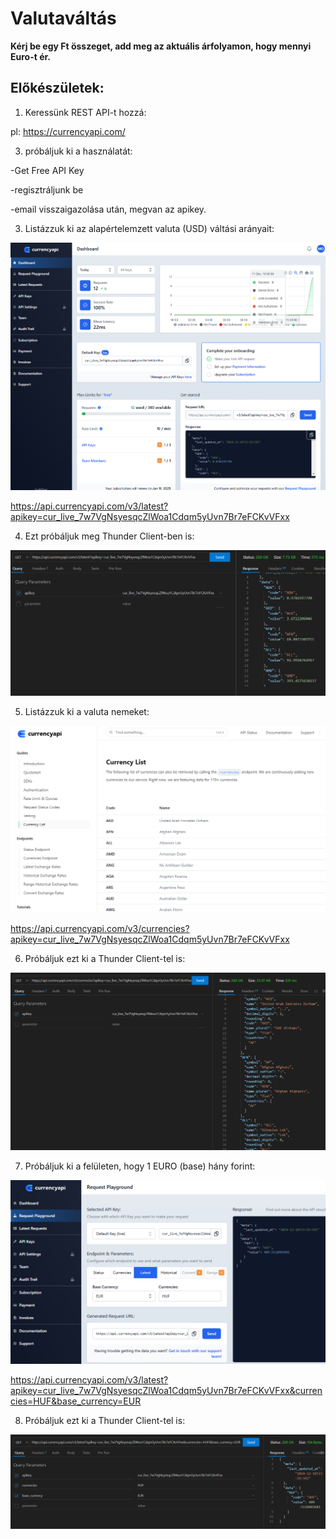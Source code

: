 # Valutaváltás
**Kérj be egy Ft összeget, add meg az aktuális árfolyamon, hogy mennyi Euro-t ér.**

## Előkészületek:
1. Keressünk REST API-t hozzá:

pl: https://currencyapi.com/

3. próbáljuk ki a használatát:
   
-Get Free API Key

-regisztráljunk be

-email visszaigazolása után, megvan az apikey.

3. Listázzuk ki az alapértelemzett valuta (USD) váltási arányait:
   
![currencyapi1.PNG](PICTURES/currencyapi1.PNG)

https://api.currencyapi.com/v3/latest?apikey=cur_live_7w7VgNsyesqcZlWoa1Cdqm5yUvn7Br7eFCKvVFxx

4. Ezt próbáljuk meg Thunder Client-ben is:

![currencyapi2.PNG](PICTURES/currencyapi2.PNG)

5. Listázzuk ki a valuta nemeket:

![currencyapi3.PNG](PICTURES/currencyapi3.PNG)

https://api.currencyapi.com/v3/currencies?apikey=cur_live_7w7VgNsyesqcZlWoa1Cdqm5yUvn7Br7eFCKvVFxx

6. Próbáljuk ezt ki a Thunder Client-tel is:

![currencyapi4.PNG](PICTURES/currencyapi4.PNG)

7. Próbáljuk ki a felületen, hogy 1 EURO (base) hány forint:

![currencyapi5.PNG](PICTURES/currencyapi5.PNG)

https://api.currencyapi.com/v3/latest?apikey=cur_live_7w7VgNsyesqcZlWoa1Cdqm5yUvn7Br7eFCKvVFxx&currencies=HUF&base_currency=EUR

8. Próbáljuk ezt ki a Thunder Client-tel is:

![currencyapi6.PNG](PICTURES/currencyapi6.PNG)


